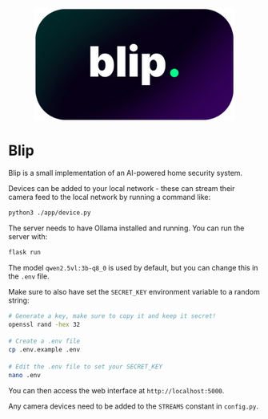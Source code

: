<p align="center">
  <img src="./app/static/images/blip-logo.webp" alt="blip logo" width="400">
</p>

# Blip

Blip is a small implementation of an AI-powered home security system.

Devices can be added to your local network - these can stream their camera feed to the local network by running a command like:

```bash
python3 ./app/device.py
```

The server needs to have Ollama installed and running. You can run the server with:

```bash
flask run
```

The model `qwen2.5vl:3b-q8_0` is used by default, but you can change this in the `.env` file.

Make sure to also have set the `SECRET_KEY` environment variable to a random string:

```bash
# Generate a key, make sure to copy it and keep it secret!
openssl rand -hex 32

# Create a .env file
cp .env.example .env

# Edit the .env file to set your SECRET_KEY
nano .env
```

You can then access the web interface at `http://localhost:5000`.

Any camera devices need to be added to the `STREAMS` constant in `config.py`.
